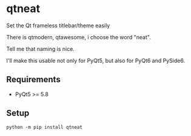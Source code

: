# qtneat
Set the Qt frameless titlebar/theme easily

There is qtmodern, qtawesome, i choose the word "neat".

Tell me that naming is nice.

I'll make this usable not only for PyQt5, but also for PyQt6 and PySide6.

## Requirements
* PyQt5 >= 5.8

## Setup
`python -m pip install qtneat`
